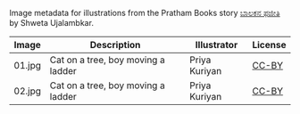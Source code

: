 Image metadata for illustrations from the Pratham Books story [ಬಾಲಕನ ಫಜೀತಿ](https://storyweaver.org.in/stories/2472-boy-in-trouble) by Shweta Ujalambkar.

Image | Description | Illustrator | License
----- | ----------- | ----------- | -------
01.jpg | Cat on a tree, boy moving a ladder | Priya Kuriyan | [CC-BY](https://creativecommons.org/licenses/by/4.0/)
02.jpg | Cat on a tree, boy moving a ladder | Priya Kuriyan | [CC-BY](https://creativecommons.org/licenses/by/4.0/)